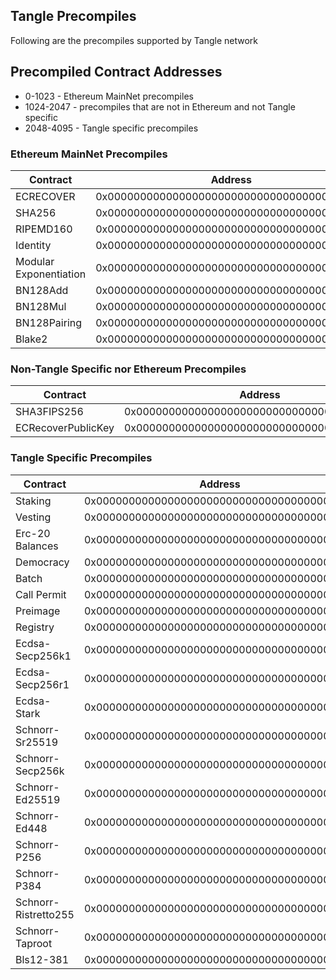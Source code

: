 ## Tangle Precompiles

Following are the precompiles supported by Tangle network


## Precompiled Contract Addresses
- 0-1023 - Ethereum MainNet precompiles
- 1024-2047 - precompiles that are not in Ethereum and not Tangle specific
- 2048-4095 - Tangle specific precompiles

### Ethereum MainNet Precompiles

| Contract                   | Address                                      |
|----------------------------|----------------------------------------------|
| ECRECOVER                  | 0x0000000000000000000000000000000000000001   |
| SHA256                     | 0x0000000000000000000000000000000000000002   |
| RIPEMD160                  | 0x0000000000000000000000000000000000000003   |
| Identity                   | 0x0000000000000000000000000000000000000004   |
| Modular Exponentiation     | 0x0000000000000000000000000000000000000005   |
| BN128Add                   | 0x0000000000000000000000000000000000000006   |
| BN128Mul                   | 0x0000000000000000000000000000000000000007   |
| BN128Pairing               | 0x0000000000000000000000000000000000000008   |
| Blake2                     | 0x0000000000000000000000000000000000000009   |


### Non-Tangle Specific nor Ethereum Precompiles

| Contract             | Address                                      |
|----------------------|----------------------------------------------|
| SHA3FIPS256          | 0x0000000000000000000000000000000000000400   |
| ECRecoverPublicKey   | 0x0000000000000000000000000000000000000402   |


### Tangle Specific Precompiles

| Contract             | Address                                      |
|----------------------|----------------------------------------------|
| Staking              | 0x0000000000000000000000000000000000000800   |
| Vesting              | 0x0000000000000000000000000000000000000801   |
| Erc-20 Balances      | 0x0000000000000000000000000000000000000802   |
| Democracy            | 0x0000000000000000000000000000000000000803   |
| Batch                | 0x0000000000000000000000000000000000000804   |
| Call Permit          | 0x0000000000000000000000000000000000000805   |
| Preimage             | 0x0000000000000000000000000000000000000806   |
| Registry             | 0x0000000000000000000000000000000000000807   |
| Ecdsa-Secp256k1      | 0x0000000000000000000000000000000000000816   |
| Ecdsa-Secp256r1      | 0x0000000000000000000000000000000000000817   |
| Ecdsa-Stark          | 0x0000000000000000000000000000000000000818   |
| Schnorr-Sr25519      | 0x0000000000000000000000000000000000000819   |
| Schnorr-Secp256k     | 0x000000000000000000000000000000000000081a   |
| Schnorr-Ed25519      | 0x000000000000000000000000000000000000081b   |
| Schnorr-Ed448        | 0x000000000000000000000000000000000000081c   |
| Schnorr-P256         | 0x000000000000000000000000000000000000081d   |
| Schnorr-P384         | 0x000000000000000000000000000000000000081e   |
| Schnorr-Ristretto255 | 0x000000000000000000000000000000000000081f   |
| Schnorr-Taproot      | 0x0000000000000000000000000000000000000820   |
| Bls12-381            | 0x0000000000000000000000000000000000000821   |





